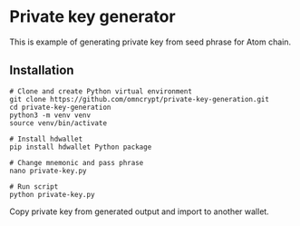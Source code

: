 # Private key generator

This is example of generating private key from seed phrase for Atom chain.

## Installation

```
# Clone and create Python virtual environment
git clone https://github.com/omncrypt/private-key-generation.git
cd private-key-generation
python3 -m venv venv
source venv/bin/activate

# Install hdwallet
pip install hdwallet Python package

# Change mnemonic and pass phrase
nano private-key.py

# Run script
python private-key.py
```

Copy private key from generated output and import to another wallet.


